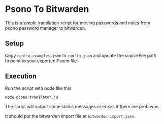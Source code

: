 # Psono To Bitwarden

This is a simple translation script for moving passwords and notes from
psono password manager to bitwarden.

## Setup

Copy `config.examples.json` to `config.json` and update the sourceFile
path to point to your exported Psono file.

## Execution

Run the script with node like this

```bash
node psono-translator.js
```

The script will output some status messages or errors if there are problems.

It should put the bitwarden import file at `bitwarden-import.json`.
